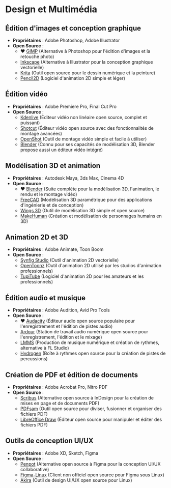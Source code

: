 # Design et Multimédia

## Édition d'images et conception graphique
- **Propriétaires** : Adobe Photoshop, Adobe Illustrator
- **Open Source** :
  - ❤️ [GIMP](https://www.gimp.org/) (Alternative à Photoshop pour l'édition d'images et la retouche photo)
  - [Inkscape](https://inkscape.org/) (Alternative à Illustrator pour la conception graphique vectorielle)
  - [Krita](https://krita.org/) (Outil open source pour le dessin numérique et la peinture)
  - [Pencil2D](https://www.pencil2d.org/) (Logiciel d'animation 2D simple et léger)

## Édition vidéo
- **Propriétaires** : Adobe Premiere Pro, Final Cut Pro
- **Open Source** :
  - [Kdenlive](https://kdenlive.org/en/) (Éditeur vidéo non linéaire open source, complet et puissant)
  - [Shotcut](https://shotcut.org/) (Éditeur vidéo open source avec des fonctionnalités de montage avancées)
  - [OpenShot](https://www.openshot.org/) (Outil de montage vidéo simple et facile à utiliser)
  - [Blender](https://www.blender.org/) (Connu pour ses capacités de modélisation 3D, Blender propose aussi un éditeur vidéo intégré)

## Modélisation 3D et animation
- **Propriétaires** : Autodesk Maya, 3ds Max, Cinema 4D
- **Open Source** :
  - ❤️ [Blender](https://www.blender.org/) (Suite complète pour la modélisation 3D, l'animation, le rendu et le montage vidéo)
  - [FreeCAD](https://www.freecadweb.org/) (Modélisation 3D paramétrique pour des applications d'ingénierie et de conception)
  - [Wings 3D](http://www.wings3d.com/) (Outil de modélisation 3D simple et open source)
  - [MakeHuman](http://www.makehumancommunity.org/) (Création et modélisation de personnages humains en 3D)

## Animation 2D et 3D
- **Propriétaires** : Adobe Animate, Toon Boom
- **Open Source** :
  - [Synfig Studio](https://www.synfig.org/) (Outil d'animation 2D vectorielle)
  - [OpenToonz](https://opentoonz.github.io/e/) (Outil d'animation 2D utilisé par les studios d'animation professionnels)
  - [TupiTube](https://www.tupitube.com/) (Logiciel d'animation 2D pour les amateurs et les professionnels)

## Édition audio et musique
- **Propriétaires** : Adobe Audition, Avid Pro Tools
- **Open Source** :
  - ❤️ [Audacity](https://www.audacityteam.org/) (Éditeur audio open source populaire pour l'enregistrement et l'édition de pistes audio)
  - [Ardour](https://ardour.org/) (Station de travail audio numérique open source pour l'enregistrement, l'édition et le mixage)
  - [LMMS](https://lmms.io/) (Production de musique numérique et création de rythmes, alternative à FL Studio)
  - [Hydrogen](http://www.hydrogen-music.org/hcms/) (Boîte à rythmes open source pour la création de pistes de percussions)

## Création de PDF et édition de documents
- **Propriétaires** : Adobe Acrobat Pro, Nitro PDF
- **Open Source** :
  - [Scribus](https://www.scribus.net/) (Alternative open source à InDesign pour la création de mises en page et de documents PDF)
  - [PDFsam](https://pdfsam.org/) (Outil open source pour diviser, fusionner et organiser des fichiers PDF)
  - [LibreOffice Draw](https://www.libreoffice.org/discover/draw/) (Éditeur open source pour manipuler et éditer des fichiers PDF)

## Outils de conception UI/UX
- **Propriétaires** : Adobe XD, Sketch, Figma
- **Open Source** :
  - [Penpot](https://penpot.app/) (Alternative open source à Figma pour la conception UI/UX collaborative)
  - [Figma-Linux](https://github.com/Figma-Linux/figma-linux) (Client non officiel open source pour Figma sous Linux)
  - [Akira](https://github.com/akiraux/Akira) (Outil de design UI/UX open source pour Linux)


